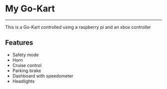 # My Go-Kart
<hr>
This is a Go-Kart controlled using a raspberry pi and an xbox controller

## Features

* Safety mode
* Horn
* Cruise control
* Parking brake
* Dashboard with speedometer
* Headlights